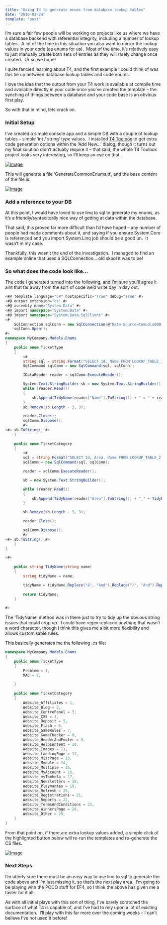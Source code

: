 ```yaml
---
title: "Using T4 to generate enums from database lookup tables"
date: "2010-03-24"
template: "post"
---
```


I’m sure a fair few people will be working on projects like us where we have a database backend with referential integrity, including a number of lookup tables.  A lot of the time in this situation you also want to mirror the lookup values in your code (as enums for us).  Most of the time, it’s relatively easy to just manually create both sets of entries as they will rarely change once created.  Or so we hope!

I quite fancied learning about T4, and the first example I could think of was this tie up between database lookup tables and code enums. 

I love the idea that the output from your T4 work is available at compile time and available directly in your code once you’ve created the template – the synching of things between a database and your code base is an obvious first play.

So with that in mind, lets crack on.

### Initial Setup

I’ve created a simple console app and a simple DB with a couple of lookup tables – simple ‘int / string’ type values.  I installed [T4 Toolbox](http://t4toolbox.codeplex.com/) to get extra code generation options within the ‘Add New…’ dialog, though it turns out my final solution didn’t actually require it – that said, the whole T4 Toolbox project looks very interesting, so I’ll keep an eye on that.

[![image](/images/image_thumb1.png "image")](http://idisposable.co.uk/wp-content/uploads/image1.png)

This will generate a file ‘GenerateCommonEnums.tt’, and the base content of the file is:

[![image](/images/image_thumb2.png "image")](http://idisposable.co.uk/wp-content/uploads/image2.png)

### Add a reference to your DB

At this point, I would have loved to use linq to sql to generate my enums, as it’s a friendly/syntacitcally nice way of getting at data within the database.

That said, this proved far more difficult than I’d have hoped – any number of people had made comments about it, and saying if you ensure System.Core is referenced and you import System.Linq job should be a good un.  It wasn’t in my case.

Thankfully, this wasn’t the end of the investigation.  I managed to find an example online that used a SQLConnection… old skool it was to be!

### So what does the code look like…

The code I generated turned into the following, and I’m sure you’ll agree it aint that far away from the sort of code we’d write day in day out.

```csharp
<#@ template language="C#" hostspecific="True" debug="True" #>
<#@ output extension="cs" #>
<#@ assembly name="System.Data" #> 
<#@ import namespace="System.Data" #>
<#@ import namespace="System.Data.SqlClient" #>
<#
    SqlConnection sqlConn = new SqlConnection(@"Data Source=tombola009;Initial Catalog=TeamDev;Integrated Security=True");
    sqlConn.Open();
#>
namespace MyCompany.Models.Enums
{
	public enum TicketType
	{
		<#
		string sql = string.Format("SELECT Id, Name FROM LOOKUP_TABLE_1 ORDER BY Id");
        SqlCommand sqlComm = new SqlCommand(sql, sqlConn);

        IDataReader reader = sqlComm.ExecuteReader();

        System.Text.StringBuilder sb = new System.Text.StringBuilder();
        while (reader.Read())
        {
            sb.Append(TidyName(reader["Name"].ToString()) + " = " + reader["Id"] + "," + Environment.NewLine + "\\t\\t");
        }
        sb.Remove(sb.Length - 3, 3);

        reader.Close();
        sqlComm.Dispose();
		#>
<#= sb.ToString() #>
	}
	
	public enum TicketCategory
	{
		<#
		sql = string.Format("SELECT Id, Area, Name FROM LOOKUP_TABLE_2 ORDER BY Id");
        sqlComm = new SqlCommand(sql, sqlConn);

        reader = sqlComm.ExecuteReader();

        sb = new System.Text.StringBuilder();

        while (reader.Read())
        {
            sb.Append(TidyName(reader["Area"].ToString()) + "_" + TidyName(reader["Name"].ToString()) + " = " + reader["Id"] + "," + Environment.NewLine + "\\t\\t");
        }

        sb.Remove(sb.Length - 3, 3);

        reader.Close();

        sqlComm.Dispose();
		#>
<#= sb.ToString() #>
	}
}

<#+
	
    public string TidyName(string name)
    {
        string tidyName = name;

		tidyName = tidyName.Replace("&", "And").Replace("/", "And").Replace("'", "").Replace("-", "").Replace(" ", "");
		
        return tidyName;
    }

#>
```

The ‘TidyName’ method was in there just to try to tidy up the obvious string issues that could crop up.  I could have regex replaced anything that wasn’t a word character, though I think this gives me a bit more flexibility and allows customisable rules.

This basically generates me the following .cs file:

```csharp
namespace MyCompany.Models.Enums
{
	public enum TicketType
	{
		Problem = 1,
		MAC = 2,

	}
	
	public enum TicketCategory
	{
		Website_Affiliates = 1,
		Website_Blog = 2,
		Website_CentrePanel = 3,
		Website_CSS = 4,
		Website_Deposit = 5,
		Website_Flash = 6,
		Website_GameRules = 7,
		Website_GameChecker = 8,
		Website_HeaderAndFooter = 9,
		Website_HelpContent = 10,
		Website_Images = 11,
		Website_LandingPage = 12,
		Website_MiscPage = 13,
		Website_Module = 14,
		Website_Multiple = 15,
		Website_MyAccount = 16,
		Website_myTombola = 17,
		Website_Newsletters = 18,
		Website_Playmantes = 19,
		Website_Refresh = 20,
		Website_Registrations = 21,
		Website_Reports = 22,
		Website_TermsAndConditions = 23,
		Website_WinnersPage = 24,
		Website_Other = 25,
	}
}
```

From that point on, if there are extra lookup values added, a simple click of the highlighted button below will re-run the templates and re-generate the CS files.

[![image](/images/image_thumb3.png "image")](http://idisposable.co.uk/wp-content/uploads/image3.png)

### Next Steps

I’m utterly sure there must be an easy way to use linq to sql to generate the code above and I’m just missing it, so that’s the next play area.  I’m going to be playing with the POCO stuff for EF4, so I think the above has given me a taster for it all.

As with all initial plays with this sort of thing, I’ve barely scratched the surface of what T4 is capable of, and I’ve had to rely upon a lot of existing documentation.  I’ll play with this far more over the coming weeks – I can’t believe I’ve not used it before!
